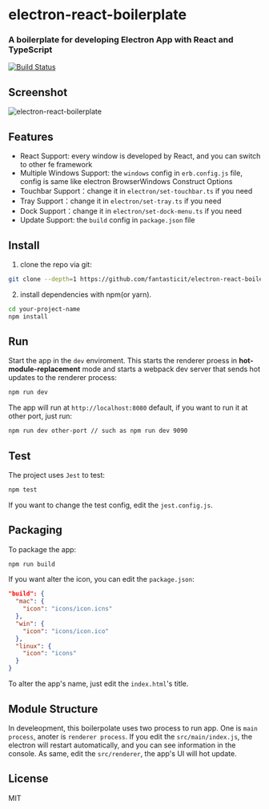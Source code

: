 # electron-react-boilerplate

### A boilerplate for developing Electron App with React and TypeScript

[![Build Status](https://travis-ci.org/fantasticit/electron-react-boilerplate.svg?branch=master)](https://travis-ci.org/fantasticit/electron-react-boilerplate)

## Screenshot

![electron-react-boilerplate](https://user-images.githubusercontent.com/26452939/100304935-dce05f00-2fda-11eb-98f5-5af5bfd46a1a.gif)

## Features

- React Support: every window is developed by React, and you can switch to other fe framework
- Multiple Windows Support: the `windows` config in `erb.config.js` file, config is same like electron BrowserWindows Construct Options
- Touchbar Support：change it in `electron/set-touchbar.ts` if you need
- Tray Support：change it in `electron/set-tray.ts` if you need
- Dock Support：change it in `electron/set-dock-menu.ts` if you need
- Update Support: the `build` config in `package.json` file

## Install

1.  clone the repo via git:

```bash
git clone --depth=1 https://github.com/fantasticit/electron-react-boilerplate.git your-project-name
```

2. install dependencies with npm(or yarn).

```bash
cd your-project-name
npm install
```

## Run

Start the app in the `dev` enviroment. This starts the renderer proess in **hot-module-replacement** mode and starts a webpack dev server that sends hot updates to the renderer process:

```bash
npm run dev
```

The app will run at `http://localhost:8080` default, if you want to run it at other port, just run:

```bash
npm run dev other-port // such as npm run dev 9090
```

## Test

The project uses `Jest` to test:

```bash
npm test
```

If you want to change the test config, edit the `jest.config.js`.

## Packaging

To package the app:

```bash
npm run build
```

If you want alter the icon, you can edit the `package.json`:

```json
"build": {
  "mac": {
    "icon": "icons/icon.icns"
  },
  "win": {
    "icon": "icons/icon.ico"
  },
  "linux": {
    "icon": "icons"
  }
}
```

To alter the app's name, just edit the `index.html`'s title.

## Module Structure

In develeopment, this boilerpolate uses two process to run app. One is `main process`, anoter is `renderer process`. If you edit the `src/main/index.js`, the electron will restart automatically, and you can see information in the console. As same, edit the `src/renderer`, the app's UI will hot update.

## License

MIT
